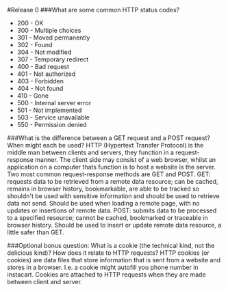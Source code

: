 #Release 0
###What are some common HTTP status codes?
* 200 - OK
* 300 - Multiple choices
* 301 - Moved permanently
* 302 - Found
* 304 - Not modified
* 307 - Temporary redirect 
* 400 - Bad request
* 401 - Not authorized
* 403 - Forbidden
* 404 - Not found
* 410 - Gone
* 500 - Internal server error
* 501 - Not implemented 
* 503 - Service unavailable 
* 550 - Permission denied  

###What is the difference between a GET request and a POST request? When might each be used?
HTTP (Hypertext Transfer Protocol) is the middle man between clients and servers, they function in a request-response manner. The client side may consist of a web browser, whilst an application on a computer thats function is to host a website is the server.
Two most common request-response methods are GET and POST.
GET: requests data to be retrieved from a remote data resource; can be cached, remains in browser history, bookmarkable, are able to be tracked so shouldn't be used with sensitive information and should be used to retrieve data not send. Should be used when loading a remote page, with no updates or insertions of remote data. 
POST: submits data to be processed to a specified resource; cannot be cached, bookmarked or traceable in browser history. Should be used to insert or update remote data resource, a little safer than GET. 

###Optional bonus question: What is a cookie (the technical kind, not the delicious kind)? How does it relate to HTTP requests?
HTTP cookies (or cookies) are data files that store information that is sent from a website and stores in a browser. I.e. a cookie might autofill you phone number in instacart. Cookies are attached to HTTP requests when they are made between client and server. 